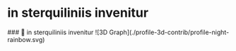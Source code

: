 <h1>in sterquiliniis invenitur </h1>
### 🌈 in sterquiliniis invenitur
![3D Graph](./profile-3d-contrib/profile-night-rainbow.svg)
